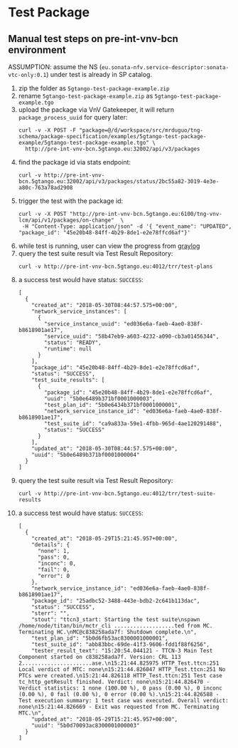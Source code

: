 # Test Package


## Manual test steps on pre-int-vnv-bcn environment

ASSUMPTION: assume the NS (`eu.sonata-nfv.service-descriptor:sonata-vtc-only:0.1`) under test is already in SP catalog.

1. zip the folder as `5gtango-test-package-example.zip`
2. rename `5gtango-test-package-example.zip` as `5gtango-test-package-example.tgo`
3. upload the package via VnV Gatekeeper, it will return `package_process_uuid` for query later:
    ```
    curl -v -X POST -F "package=@/d/workspace/src/mrduguo/tng-schema/package-specification/examples/5gtango-test-package-example/5gtango-test-package-example.tgo" \
      http://pre-int-vnv-bcn.5gtango.eu:32002/api/v3/packages
    ```
4. find the package id via stats endpoint:
    ```
    curl -v http://pre-int-vnv-bcn.5gtango.eu:32002/api/v3/packages/status/2bc55a82-3019-4e3e-a80c-763a78ad2908
    ```
5. trigger the test with the package id:
    ```
    curl -v -X POST "http://pre-int-vnv-bcn.5gtango.eu:6100/tng-vnv-lcm/api/v1/packages/on-change"  \
     -H "Content-Type: application/json" -d '{ "event_name": "UPDATED", "package_id": "45e20b48-84ff-4b29-8de1-e2e78ffcd6af"}'
    ```
6. while test is running, user can view the progress from [graylog](http://logs.sonata-nfv.eu/search?rangetype=relative&fields=message&width=1536&highlightMessage=&relative=7200&q=pre-int-vnv-bcn+AND+container_name%3Atng%5C-vnv%5C-tee)
7. query the test suite result via Test Result Repository:
    ```
    curl -v http://pre-int-vnv-bcn.5gtango.eu:4012/trr/test-plans
    ```
8. a success test would have status:  `SUCCESS`:
    ```
    [
      {
        "created_at": "2018-05-30T08:44:57.575+00:00",
        "network_service_instances": [
          {
            "service_instance_uuid": "ed036e6a-faeb-4ae0-838f-b8618901ae17",
            "service_uuid": "58b47eb9-a603-4232-a090-cb3a01456344",
            "status": "READY",
            "runtime": null
          }
        ],
        "package_id": "45e20b48-84ff-4b29-8de1-e2e78ffcd6af",
        "status": "SUCCESS",
        "test_suite_results": [
          {
            "package_id": "45e20b48-84ff-4b29-8de1-e2e78ffcd6af",
            "uuid": "5b0e6489b371bf0001000003",
            "test_plan_id": "5b0e6434b371bf0001000001",
            "network_service_instance_id": "ed036e6a-faeb-4ae0-838f-b8618901ae17",
            "test_suite_id": "ca9a833a-59e1-4fbb-965d-4ae120291488",
            "status": "SUCCESS"
          }
        ],
        "updated_at": "2018-05-30T08:44:57.575+00:00",
        "uuid": "5b0e6489b371bf0001000004"
      }
    ]
    ```
9. query the test suite result via Test Result Repository:
    ```
    curl -v http://pre-int-vnv-bcn.5gtango.eu:4012/trr/test-suite-results
    ```
10. a success test would have status:  `SUCCESS`:
    ```
    [
      {
        "created_at": "2018-05-29T15:21:45.957+00:00",
        "details": {
          "none": 1,
          "pass": 0,
          "inconc": 0,
          "fail": 0,
          "error": 0
        },
        "network_service_instance_id": "ed036e6a-faeb-4ae0-838f-b8618901ae17",
        "package_id": "25adbc52-3488-443e-bdb2-2c641b113dac",
        "status": "SUCCESS",
        "sterr": "",
        "stout": "ttcn3_start: Starting the test suite\nspawn /home/node/titan/bin/mctr_cli ...................ted from MC. Terminating HC.\nMC@c838258ada7f: Shutdown complete.\n",
        "test_plan_id": "5b0d6fb53ac8300001000001",
        "test_suite_id": "abb83bbc-69de-41f3-9606-fdd1f88f6256",
        "tester_result_text": "15:20:54.044121 - TTCN-3 Main Test Component started on c838258ada7f. Version: CRL 113 2......................ase.\n15:21:44.825975 HTTP_Test.ttcn:251 Local verdict of MTC: none\n15:21:44.826047 HTTP_Test.ttcn:251 No PTCs were created.\n15:21:44.826118 HTTP_Test.ttcn:251 Test case tc_http_getResult finished. Verdict: none\n15:21:44.826470 - Verdict statistics: 1 none (100.00 %), 0 pass (0.00 %), 0 inconc (0.00 %), 0 fail (0.00 %), 0 error (0.00 %).\n15:21:44.826588 - Test execution summary: 1 test case was executed. Overall verdict: none\n15:21:44.826669 - Exit was requested from MC. Terminating MTC.\n",
        "updated_at": "2018-05-29T15:21:45.957+00:00",
        "uuid": "5b0d70093ac8300001000003"
      }
    ]
    ```